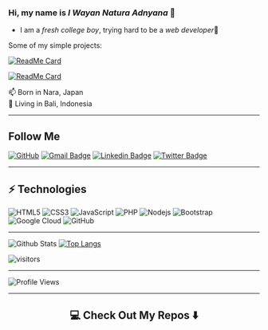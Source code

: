 <!-- <h1>Hi, my name is <i>I Wayan Natura Adnyana</i></h1>
<p>I am a <i>fresh college boy</i>, trying hard to be a <i>web developer</i>💪</p>
<hr>
<h2>Project that i am proud of :🙌</h2>
<ul>
  <li><a href="https://github.com/Natkunn/PembayaranSPP">Pembayaran SPP</li>
  <li><a href="https://seputar-bola-id.web.app">Seputar Bola - English Football League Live Table</li>
  <li><a href="https://natkunn.wordpress.com">Natkun Wordpress Blog's</li>
  <li><a href="https://natkun-myfood.netlify.app">My Food - Food Recipe Finder</li>
</ul>
-->

### Hi, my name is <i>I Wayan Natura Adnyana</i> 👋

- I am a <i>fresh college boy</i>, trying hard to be a <i>web developer</i>💪

Some of my simple projects:

[![ReadMe Card](https://github-readme-stats.vercel.app/api/pin/?username=Natkunn&repo=SeputarBola-PusatInformasiBola)](https://github.com/Natkunn/SeputarBola-PusatInformasiBola)

[![ReadMe Card](https://github-readme-stats.vercel.app/api/pin/?username=Natkunn&repo=MYFOOD-PencariResepMasakan)](https://github.com/Natkunn/MYFOOD-PencariResepMasakan)

<p> 
📫  Born in Nara, Japan <img src="https://image.flaticon.com/icons/svg/197/197604.svg" width="13"/>
<br>
📌  Living in Bali, Indonesia <img src="https://image.flaticon.com/icons/svg/197/197559.svg" width="13"/>
</p>

<hr>

## Follow Me


[![GitHub](https://img.shields.io/badge/-GitHub-181717?style=flat-square&logo=github&logoColor=white&link=https://github.com/minoveaz)](https://github.com/Natkunn/)
[![Gmail Badge](https://img.shields.io/badge/-natura538@gmail.com-c14438?style=flat-square&logo=Gmail&logoColor=white&link=mailto:natura538@gmail.com)](mailto:natura538@gmail.com)
[![Linkedin Badge](https://img.shields.io/badge/-Natura-blue?style=flat-square&logo=Linkedin&logoColor=white&link=https://https://www.linkedin.com/in/natura-adn/)](https://www.linkedin.com/in/natura-adn/)
[![Twitter Badge](https://img.shields.io/badge/-@minoveaz-00acee?style=flat&logo=Twitter&logoColor=white)](https://twitter.com/intent/follow?screen_name=Natkun_ "Follow on Twitter")

<hr>

## ⚡ Technologies


![HTML5](https://img.shields.io/badge/-HTML5-E34F26?style=flat-square&logo=html5&logoColor=white)
![CSS3](https://img.shields.io/badge/-CSS3-1572B6?style=flat-square&logo=css3)
![JavaScript](https://img.shields.io/badge/-JavaScript-black?style=flat-square&logo=javascript)
![PHP](https://img.shields.io/badge/-php-black?style=flat-square&logo=php)
![Nodejs](https://img.shields.io/badge/-Nodejs-black?style=flat-square&logo=Node.js)
![Bootstrap](https://img.shields.io/badge/-Bootstrap-563D7C?style=flat-square&logo=bootstrap)
![Google Cloud](https://img.shields.io/badge/Google%20Cloud-black?style=flat-square&logo=google-cloud)
![GitHub](https://img.shields.io/badge/-GitHub-181717?style=flat-square&logo=github)

<hr>

![Github Stats](https://github-readme-stats.vercel.app/api?username=Natkunn&count_private=true&show_icons=true)
[![Top Langs](https://github-readme-stats.vercel.app/api/top-langs/?username=Natkunn&layout=compact)](https://github.com/anuraghazra/github-readme-stats)

![visitors](https://visitor-badge.glitch.me/badge?page_id=Natkunn)

<hr>

<!--START_SECTION:waka-->
![Profile Views](http://img.shields.io/badge/Profile%20Views-160-blue)

<!--
**🐱 My Github Data** 

> 🏆 3 Contributions in the Year 2021
 > 
> 📦 0 Bytes Used in Github's Storage 
 > 
> 🚫 Not Opted to Hire
 > 
> 📜 19 Public Repositories 
 > 
> 🔑 0 Private Repositories  
 > 
**I'm a Night 🦉** 

```text
🌞 Morning    8 commits      █░░░░░░░░░░░░░░░░░░░░░░░░   5.76% 
🌆 Daytime    22 commits     ████░░░░░░░░░░░░░░░░░░░░░   15.83% 
🌃 Evening    103 commits    ██████████████████░░░░░░░   74.1% 
🌙 Night      6 commits      █░░░░░░░░░░░░░░░░░░░░░░░░   4.32%

```
📅 **I'm Most Productive on Tuesday** 

```text
Monday       25 commits     ████░░░░░░░░░░░░░░░░░░░░░   17.99% 
Tuesday      27 commits     ████░░░░░░░░░░░░░░░░░░░░░   19.42% 
Wednesday    18 commits     ███░░░░░░░░░░░░░░░░░░░░░░   12.95% 
Thursday     25 commits     ████░░░░░░░░░░░░░░░░░░░░░   17.99% 
Friday       24 commits     ████░░░░░░░░░░░░░░░░░░░░░   17.27% 
Saturday     10 commits     █░░░░░░░░░░░░░░░░░░░░░░░░   7.19% 
Sunday       10 commits     █░░░░░░░░░░░░░░░░░░░░░░░░   7.19%

```


📊 **This Week I Spent My Time On** 

```text
⌚︎ Time Zone: Europe/Madrid

💬 Programming Languages: 
No Activity Tracked This Week

🔥 Editors: 
No Activity Tracked This Week

🐱‍💻 Projects: 
No Activity Tracked This Week

💻 Operating System: 
No Activity Tracked This Week

```

**I Mostly Code in TypeScript** 

```text
TypeScript               6 repos             ██████████░░░░░░░░░░░░░░░   42.86% 
HTML                     3 repos             █████░░░░░░░░░░░░░░░░░░░░   21.43% 
JavaScript               3 repos             █████░░░░░░░░░░░░░░░░░░░░   21.43% 
CSS                      1 repo              █░░░░░░░░░░░░░░░░░░░░░░░░   7.14% 
Python                   1 repo              █░░░░░░░░░░░░░░░░░░░░░░░░   7.14%

```

**Timeline**

![Chart not found](https://raw.githubusercontent.com/minoveaz/minoveaz/master/charts/bar_graph.png) 

<!--END_SECTION:waka-->

<hr>

<h2  align="center">💻 Check Out My Repos ⬇️ </h2>

<!--
**minoveaz/minoveaz** is a ✨ _special_ ✨ repository because its `README.md` (this file) appears on your GitHub profile.

Here are some ideas to get you started:

- 🔭 I’m currently working on ...

- 👯 I’m looking to collaborate on ...
- 🤔 I’m looking for help with ...
- 💬 Ask me about ...
- 📫 How to reach me: ...
- 😄 Pronouns: ...
- ⚡ Fun fact: ...
-->

